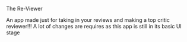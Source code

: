 The Re-Viewer

An app made just for taking in your reviews and making a top critic reviewer!!!
A lot of changes are requires as this app is still in its basic UI stage
